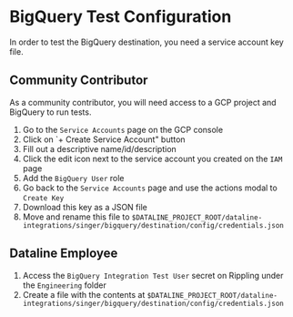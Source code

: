 # BigQuery Test Configuration

In order to test the BigQuery destination, you need a service account key file.

## Community Contributor

As a community contributor, you will need access to a GCP project and BigQuery to run tests.

1. Go to the `Service Accounts` page on the GCP console
1. Click on `+ Create Service Account" button
1. Fill out a descriptive name/id/description
1. Click the edit icon next to the service account you created on the `IAM` page
1. Add the `BigQuery User` role
1. Go back to the `Service Accounts` page and use the actions modal to `Create Key`
1. Download this key as a JSON file
1. Move and rename this file to `$DATALINE_PROJECT_ROOT/dataline-integrations/singer/bigquery/destination/config/credentials.json`

## Dataline Employee
1. Access the `BigQuery Integration Test User` secret on Rippling under the `Engineering` folder
1. Create a file with the contents at `$DATALINE_PROJECT_ROOT/dataline-integrations/singer/bigquery/destination/config/credentials.json`

